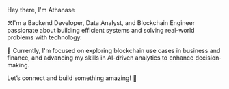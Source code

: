 Hey there, I'm Athanase

⚒️I'm a Backend Developer, Data Analyst, and Blockchain Engineer passionate about building efficient systems and solving real-world problems with technology.
 
🌱 Currently, I'm focused on exploring    blockchain use cases in business and finance, and advancing my skills in AI-driven analytics to enhance decision-making.

Let’s connect and build something amazing! 🚀